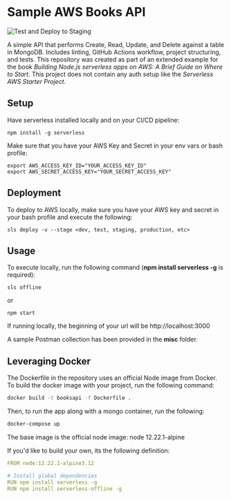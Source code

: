 # Sample AWS Books API
![Test and Deploy to Staging](https://github.com/EdyVision/sample-aws-book-api/workflows/Test%20and%20Deploy%20to%20Staging/badge.svg)


A simple API that performs Create, Read, Update, and Delete against a table in MongoDB. Includes linting, GitHub Actions workflow, project structuring, and tests. This repository was created as part of an extended example for the book <em>Building Node.js serverless apps on AWS: A Brief Guide on Where to Start</em>. This project does not contain any auth setup like the <em>Serverless AWS Starter Project</em>. 


## Setup
Have serverless installed locally and on your CI/CD pipeline:

```
npm install -g serverless
```

Make sure that you have your AWS Key and Secret in your env vars or bash profile:

```
export AWS_ACCESS_KEY_ID="YOUR_ACCESS_KEY_ID"
export AWS_SECRET_ACCESS_KEY="YOUR_SECRET_ACCESS_KEY"
```


## Deployment
To deploy to AWS locally, make sure you have your AWS key and secret in your bash profile and execute the following:

```
sls deploy -v --stage <dev, test, staging, production, etc>
```

## Usage

To execute locally, run the following command (<strong>npm install serverless -g</strong> is required):

```
sls offline
```

or

```
npm start
```

If running locally, the beginning of your url will be http://localhost:3000

A sample Postman collection has been provided in the <strong>misc</strong> folder.

## Leveraging Docker
The Dockerfile in the repository uses an official Node image from Docker. To build the docker image with your project, run the following command:

```bash
docker build -t booksapi -f Dockerfile .
```

Then, to run the app along with a mongo container, run the following:

```bash
docker-compose up
```

The base image is the official node image: node 12.22.1-alpine

If you'd like to build your own, its the following definition:

```yaml
FROM node:12.22.1-alpine3.12

# Install global dependencies
RUN npm install serverless -g
RUN npm install serverless-offline -g
```
